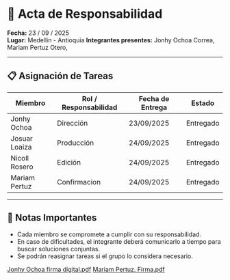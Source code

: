 # 📌 Acta de Responsabilidad  

**Fecha:** 23 / 09 / 2025  
**Lugar:** Medellin - Antioquia 
**Integrantes presentes:** Jonhy Ochoa Correa, Mariam Pertuz Otero, 

---

## 📋 Asignación de Tareas
| Miembro | Rol / Responsabilidad | Fecha de Entrega | Estado |
|---------|-----------------------|------------------|--------|
| Jonhy Ochoa|  Dirección | 23/09/2025| Entregado |
| Josuar Loaiza | Producción | 24/09/2025 | Entregado |
| Nicoll Rosero | Edición | 24/09/2025 | Entregado  |
| Mariam Pertuz | Confirmacion | 24/09/2025 | Entregado |

---

## 🚨 Notas Importantes
- Cada miembro se compromete a cumplir con su responsabilidad.  
- En caso de dificultades, el integrante deberá comunicarlo a tiempo para buscar soluciones conjuntas.  
- Se podrán reasignar tareas si el grupo lo considera necesario.


[Jonhy Ochoa firma digital.pdf](https://github.com/user-attachments/files/22537230/Jonhy.Ochoa.firma.digital.pdf)
[Mariam Pertuz. Firma.pdf](https://github.com/user-attachments/files/22570325/Mariam.Pertuz.Firma.pdf)

